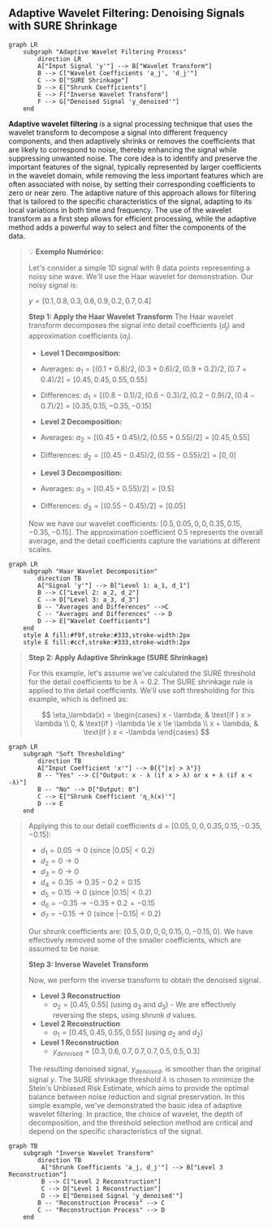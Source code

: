 ## Adaptive Wavelet Filtering: Denoising Signals with SURE Shrinkage

```mermaid
graph LR
    subgraph "Adaptive Wavelet Filtering Process"
        direction LR
        A["Input Signal 'y'"] --> B["Wavelet Transform"]
        B --> C["Wavelet Coefficients 'a_j', 'd_j'"]
        C --> D["SURE Shrinkage"]
        D --> E["Shrunk Coefficients"]
        E --> F["Inverse Wavelet Transform"]
        F --> G["Denoised Signal 'y_denoised'"]
    end
```

**Adaptive wavelet filtering** is a signal processing technique that uses the wavelet transform to decompose a signal into different frequency components, and then adaptively shrinks or removes the coefficients that are likely to correspond to noise, thereby enhancing the signal while suppressing unwanted noise. The core idea is to identify and preserve the important features of the signal, typically represented by larger coefficients in the wavelet domain, while removing the less important features which are often associated with noise, by setting their corresponding coefficients to zero or near zero. The adaptive nature of this approach allows for filtering that is tailored to the specific characteristics of the signal, adapting to its local variations in both time and frequency. The use of the wavelet transform as a first step allows for efficient processing, while the adaptive method adds a powerful way to select and filter the components of the data.

> 💡 **Exemplo Numérico:**
>
> Let's consider a simple 1D signal with 8 data points representing a noisy sine wave.  We'll use the Haar wavelet for demonstration. Our noisy signal is:
>
> $y = [0.1, 0.8, 0.3, 0.6, 0.9, 0.2, 0.7, 0.4]$
>
> **Step 1: Apply the Haar Wavelet Transform**
> The Haar wavelet transform decomposes the signal into detail coefficients ($d_j$) and approximation coefficients ($a_j$).
>
> *   **Level 1 Decomposition:**
>   *   Averages: $a_1 = [(0.1+0.8)/2, (0.3+0.6)/2, (0.9+0.2)/2, (0.7+0.4)/2] = [0.45, 0.45, 0.55, 0.55]$
>   *   Differences: $d_1 = [(0.8-0.1)/2, (0.6-0.3)/2, (0.2-0.9)/2, (0.4-0.7)/2] = [0.35, 0.15, -0.35, -0.15]$
>
> *   **Level 2 Decomposition:**
>    *   Averages: $a_2 = [(0.45+0.45)/2, (0.55+0.55)/2] = [0.45, 0.55]$
>    *   Differences: $d_2 = [(0.45-0.45)/2, (0.55-0.55)/2] = [0, 0]$
>
> *   **Level 3 Decomposition:**
>   *   Averages: $a_3 = [(0.45+0.55)/2] = [0.5]$
>   *   Differences: $d_3 = [(0.55-0.45)/2] = [0.05]$
>
> Now we have our wavelet coefficients: $[0.5, 0.05, 0, 0, 0.35, 0.15, -0.35, -0.15]$. The approximation coefficient $0.5$ represents the overall average, and the detail coefficients capture the variations at different scales.

```mermaid
graph LR
    subgraph "Haar Wavelet Decomposition"
        direction TB
        A["Signal 'y'"] --> B["Level 1: a_1, d_1"]
        B --> C["Level 2: a_2, d_2"]
        C --> D["Level 3: a_3, d_3"]
        B -- "Averages and Differences" -->C
        C -- "Averages and Differences" --> D
        D --> E["Wavelet Coefficients"]
    end
    style A fill:#f9f,stroke:#333,stroke-width:2px
    style E fill:#ccf,stroke:#333,stroke-width:2px
```

> **Step 2: Apply Adaptive Shrinkage (SURE Shrinkage)**
>
>  For this example, let's assume we've calculated the SURE threshold for the detail coefficients to be $\lambda = 0.2$.  The SURE shrinkage rule is applied to the detail coefficients. We'll use soft thresholding for this example, which is defined as:
>
>  $$ \eta_\lambda(x) = \begin{cases}
>   x - \lambda, & \text{if } x > \lambda \\
>  0, & \text{if } -\lambda \le x \le \lambda \\
>  x + \lambda, & \text{if } x < -\lambda
>  \end{cases} $$

```mermaid
graph LR
    subgraph "Soft Thresholding"
        direction TB
        A["Input Coefficient 'x'"] --> B{{"|x| > λ"}}
        B -- "Yes" --> C["Output: x - λ (if x > λ) or x + λ (if x < -λ)"]
        B -- "No" --> D["Output: 0"]
        C --> E["Shrunk Coefficient 'η_λ(x)'"]
        D --> E
    end
```

>
> Applying this to our detail coefficients $d = [0.05, 0, 0, 0.35, 0.15, -0.35, -0.15]$:
>
>  * $d_1 = 0.05 \rightarrow 0$ (since $|0.05| < 0.2$)
>  * $d_2 = 0 \rightarrow 0$
>  * $d_3 = 0 \rightarrow 0$
>  * $d_4 = 0.35 \rightarrow 0.35 - 0.2 = 0.15$
>  * $d_5 = 0.15 \rightarrow 0$ (since $|0.15| < 0.2$)
>  * $d_6 = -0.35 \rightarrow -0.35 + 0.2 = -0.15$
>  * $d_7 = -0.15 \rightarrow 0$ (since $|-0.15| < 0.2$)
>
>  Our shrunk coefficients are: $[0.5, 0.0, 0, 0, 0.15, 0, -0.15, 0]$.  We have effectively removed some of the smaller coefficients, which are assumed to be noise.
>
>  **Step 3: Inverse Wavelet Transform**
>
> Now, we perform the inverse transform to obtain the denoised signal.
>
> * **Level 3 Reconstruction**
>    *   $a_2 = [0.45, 0.55]$ (using $a_3$ and $d_3$) - We are effectively reversing the steps, using shrunk $d$ values.
> * **Level 2 Reconstruction**
>    *   $a_1 = [0.45, 0.45, 0.55, 0.55]$ (using $a_2$ and $d_2$)
> * **Level 1 Reconstruction**
>   *  $y_{denoised} = [0.3, 0.6, 0.7, 0.7, 0.7, 0.5, 0.5, 0.3]$
>
> The resulting denoised signal, $y_{denoised}$, is smoother than the original signal $y$.  The SURE shrinkage threshold $\lambda$ is chosen to minimize the Stein's Unbiased Risk Estimate, which aims to provide the optimal balance between noise reduction and signal preservation. In this simple example, we've demonstrated the basic idea of adaptive wavelet filtering.  In practice, the choice of wavelet, the depth of decomposition, and the threshold selection method are critical and depend on the specific characteristics of the signal.

```mermaid
graph TB
    subgraph "Inverse Wavelet Transform"
        direction TB
         A["Shrunk Coefficients 'a_j, d_j'"] --> B["Level 3 Reconstruction"]
         B --> C["Level 2 Reconstruction"]
         C --> D["Level 1 Reconstruction"]
         D --> E["Denoised Signal 'y_denoised'"]
        B -- "Reconstruction Process" --> C
        C -- "Reconstruction Process" --> D
    end
```

[^5.9.2]: "Wavelets are particularly useful when the data are measured on a uniform lattice, such as a discretized signal, image, or a time series. We will focus on the one-dimensional case, and having N = 2J lattice-points is convenient." *(Trecho de <Basis Expansions and Regularization>)*
